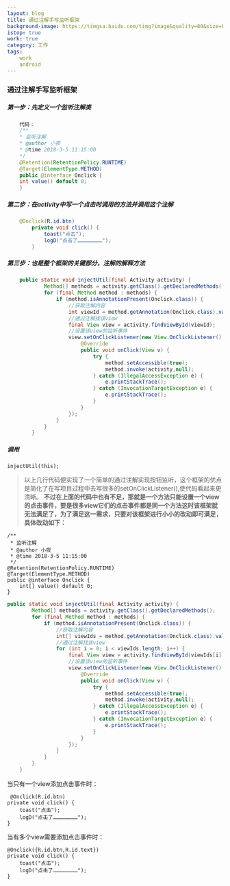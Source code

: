 ```yaml
---
layout: blog
title: 通过注解手写监听框架
background-image: https://timgsa.baidu.com/timg?image&quality=80&size=b9999_10000&sec=1520239823689&di=250439abf8bdf06f9cd178ca47299e57&imgtype=0&src=http%3A%2F%2Ffile03.16sucai.com%2F2017%2F1100%2F16sucai_p578d054_10f.JPG
istop: true
work: true
category: 工作
tags: 
    work
    android
---
```


### 通过注解手写监听框架

##### 第一步：先定义一个监听注解类

```java
	代码：
	/**
	* 监听注解
	* @author 小夜
	* @time 2018-3-5 11:15:00
	*/
	@Retention(RetentionPolicy.RUNTIME)
	@Target(ElementType.METHOD)
	public @interface Onclick {
	int value() default 0;
	}
```

##### 第二步：在activity中写一个点击时调用的方法并调用这个注解

```java
	@Onclick(R.id.btn)
	    private void click() {
	        toast("点击");
	        logD("点击了……………………");
	    }
```

##### 第三步：也是整个框架的关键部分，注解的解释方法

```java
	public static void injectUtil(final Activity activity) {
	        Method[] methods = activity.getClass().getDeclaredMethods();
	        for (final Method method : methods) {
	            if (method.isAnnotationPresent(Onclick.class)) {
	                //获取注解内容
	                int viewId = method.getAnnotation(Onclick.class).value();
	                //通过注解找该view
	                final View view = activity.findViewById(viewId);
	                //设置该view的监听事件
	                view.setOnClickListener(new View.OnClickListener() {
	                    @Override
	                    public void onClick(View v) {
	                        try {
	                            method.setAccessible(true);
	                            method.invoke(activity,null);
	                        } catch (IllegalAccessException e) {
	                            e.printStackTrace();
	                        } catch (InvocationTargetException e) {
	                            e.printStackTrace();
	                        }
	                    }
	                });
	            }
	        }
	    }
```
##### 调用
    
    injectUtil(this);

>以上几行代码便实现了一个简单的通过注解实现按钮监听，这个框架的优点是简化了在写项目过程中去写很多的setOnClickListener(),使代码看起来更清晰。
>**不过在上面的代码中也有不足，那就是一个方法只能设置一个view的点击事件，要是很多view它们的点击事件都是同一个方法这时该框架就无法满足了，为了满足这一需求，只要对该框架进行小小的改动即可满足，具体改动如下：**

```
/**
 * 监听注解
 * @author 小夜
 * @time 2018-3-5 11:15:00
 */
@Retention(RetentionPolicy.RUNTIME)
@Target(ElementType.METHOD)
public @interface Onclick {
    int[] value() default 0;
}
```

```java
public static void injectUtil(final Activity activity) {
        Method[] methods = activity.getClass().getDeclaredMethods();
        for (final Method method : methods) {
            if (method.isAnnotationPresent(Onclick.class)) {
                //获取注解内容
                int[] viewIds = method.getAnnotation(Onclick.class).value();
                //通过注解找该view
                for (int i = 0; i < viewIds.length; i++) {
                    final View view = activity.findViewById(viewIds[i]);
                    //设置该view的监听事件
                    view.setOnClickListener(new View.OnClickListener() {
                        @Override
                        public void onClick(View v) {
                            try {
                                method.setAccessible(true);
                                method.invoke(activity,null);
                            } catch (IllegalAccessException e) {
                                e.printStackTrace();
                            } catch (InvocationTargetException e) {
                                e.printStackTrace();
                            }
                        }
                    });
                }
            }
        }
    }
```
当只有一个view添加点击事件时：
     
     @Onclick(R.id.btn)
    private void click() {
        toast("点击");
        logD("点击了……………………");
    }

当有多个view需要添加点击事件时：
    
    @Onclick({R.id.btn,R.id.text})
    private void click() {
        toast("点击");
        logD("点击了……………………");
    }